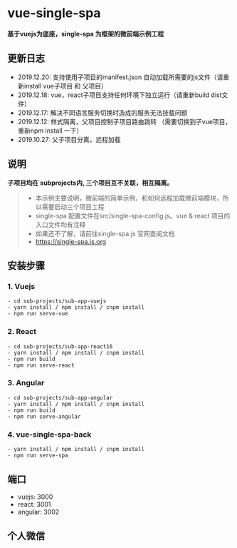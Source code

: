# vue-single-spa

**基于vuejs为底座，single-spa 为框架的微前端示例工程**

## 更新日志

- 2019.12.20: 支持使用子项目的manifest.json 自动加载所需要的js文件（请重新install vue子项目 和 父项目）
- 2019.12.18: vue，react子项目支持任何环境下独立运行（请重新build dist文件）
- 2019.12.17: 解决不同语言服务切换时造成的服务无法挂载问题
- 2019.12.12: 样式隔离，父项目控制子项目路由跳转 （需要切换到子vue项目，重新npm install 一下）
- 2019.10.27: 父子项目分离，远程加载

## 说明

**子项目均在 subprojects内, 三个项目互不关联，相互隔离。**
>
> * 本示例主要说明，微前端的简单示例，和如何远程加载微前端模块，所以需要启动三个项目工程
> * single-spa 配置文件在src/single-spa-config.js。vue & react 项目的入口文件均有注释
> * 如果还不了解，请前往single-spa.js 官网查阅文档
> * <https://single-spa.js.org>

## 安装步骤

### 1. Vuejs

    - cd sub-projects/sub-app-vuejs
    - yarn install / npm install / cnpm install
    - npm run serve-vue

### 2. React

    - cd sub-projects/sub-app-react16
    - yarn install / npm install / cnpm install
    - npm run build
    - npm run serve-react

### 3. Angular

    - cd sub-projects/sub-app-angular
    - yarn install / npm install / cnpm install
    - npm run build
    - npm run serve-angular

### 4. vue-single-spa-back

    - yarn install / npm install / cnpm install
    - npm run serve-spa

## 端口

- vuejs: 3000
- react: 3001
- angular: 3002

## 个人微信
